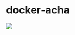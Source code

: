 # docker-acha
[![](https://imagelayers.io/badge/leoschweizer/docker-acha:latest.svg)](https://imagelayers.io/?images=leoschweizer/docker-acha:latest)
